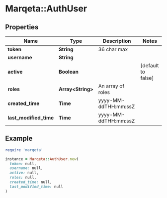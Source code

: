 # Marqeta::AuthUser

## Properties

| Name | Type | Description | Notes |
| ---- | ---- | ----------- | ----- |
| **token** | **String** | 36 char max |  |
| **username** | **String** |  |  |
| **active** | **Boolean** |  | [default to false] |
| **roles** | **Array&lt;String&gt;** | An array of roles |  |
| **created_time** | **Time** | yyyy-MM-ddTHH:mm:ssZ |  |
| **last_modified_time** | **Time** | yyyy-MM-ddTHH:mm:ssZ |  |

## Example

```ruby
require 'marqeta'

instance = Marqeta::AuthUser.new(
  token: null,
  username: null,
  active: null,
  roles: null,
  created_time: null,
  last_modified_time: null
)
```

